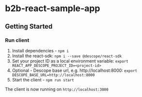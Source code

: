# b2b-react-sample-app

## Getting Started

###  Run client
1. Install dependencies - `npm i`
2. Install the react-sdk: `npm i --save @descope/react-sdk`
3. Set your project ID as a local environment variable: `export REACT_APP_DESCOPE_PROJECT_ID=<project-id>`
4. Optional - Descope base url, e.g. http://localhost:8000: `export DESCOPE_BASE_URL=http://localhost:8000`
5. Start the client - `npm run start`

The client is now running on `http://localhost:3000`
